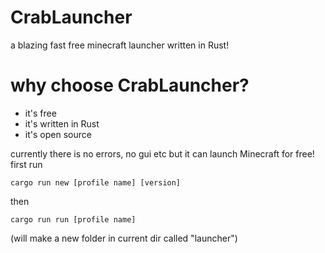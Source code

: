# CrabLauncher 

a blazing fast free minecraft launcher written in Rust!

# why choose CrabLauncher?
- it's free
- it's written in Rust
- it's open source

currently there is no errors, no gui etc but it can launch Minecraft for free! 
first run 
```
cargo run new [profile name] [version]
```
then
```
cargo run run [profile name]
```
(will make a new folder in current dir called "launcher")
